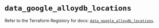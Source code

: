 # `data_google_alloydb_locations`

Refer to the Terraform Registory for docs: [`data_google_alloydb_locations`](https://registry.terraform.io/providers/hashicorp/google/4.65.0/docs/data-sources/alloydb_locations).
